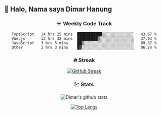 ## 👋 Halo, Nama saya **Dimar Hanung**

<center>

### :sunny: Weekly Code Track
<!--START_SECTION:waka-->

```text
TypeScript   14 hrs 25 mins  ███████████░░░░░░░░░░░░░░   43.67 %
Vue.js       12 hrs 32 mins  █████████▒░░░░░░░░░░░░░░░   37.93 %
JavaScript   3 hrs 5 mins    ██▒░░░░░░░░░░░░░░░░░░░░░░   09.37 %
Other        2 hrs 3 mins    █▓░░░░░░░░░░░░░░░░░░░░░░░   06.24 %
```

<!--END_SECTION:waka-->

### :fire: Streak

[![GitHub Streak](http://github-readme-streak-stats.herokuapp.com?user=dimar-hanung)](https://git.io/streak-stats)

### :chart: Stats

![Dimar's github stats](https://github-readme-stats.vercel.app/api?username=dimar-hanung&show_icons=true&theme=vue)

[![Top Langs](https://github-readme-stats.vercel.app/api/top-langs/?username=dimar-hanung)](#)

</center>
